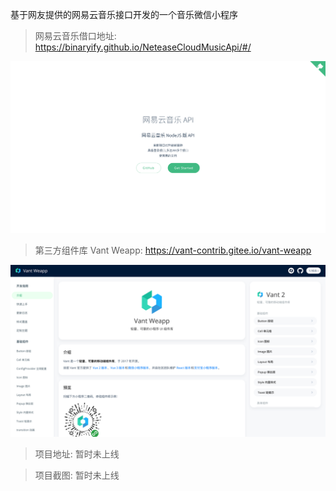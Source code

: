 基于网友提供的网易云音乐接口开发的一个音乐微信小程序

> 网易云音乐借口地址: https://binaryify.github.io/NeteaseCloudMusicApi/#/

![./README/img_1.png](assets/README/img_1.png)

> 第三方组件库 Vant Weapp: https://vant-contrib.gitee.io/vant-weapp 

![./README/img.png](assets/README/img.png)

> 项目地址: 暂时未上线

> 项目截图: 暂时未上线

